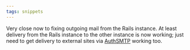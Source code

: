 ```yaml
---
tags: snippets
---
```


Very close now to fixing outgoing mail from the Rails instance. At least delivery from the Rails instance to the other instance is now working; just need to get delivery to external sites via [AuthSMTP](/wiki/AuthSMTP) working too.
